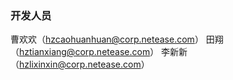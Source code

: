 ### 开发人员
曹欢欢（hzcaohuanhuan@corp.netease.com）
田翔（hztianxiang@corp.netease.com）
李新新（hzlixinxin@corp.netease.com）
